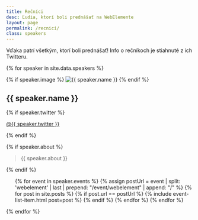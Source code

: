 ```yaml
---
title: Rečníci
desc: Ľudia, ktorí boli prednášať na WebElemente
layout: page
permalink: /recnici/
class: speakers
---
```


Vďaka patrí všetkým, ktorí boli prednášať! Info o rečníkoch je stiahnuté z ich Twitteru.

{% for speaker in site.data.speakers %}
<div class="speaker">

{% if speaker.image %}
    <img src="{{ speaker.image | prepend: site.baseurl }}" alt="{{ speaker.name }}" class="img-circle">
{% endif %}

<h2 id="{{ speaker.id }}">{{ speaker.name }}</h2>

{% if speaker.twitter %}
    <p>
        <a href="https://twitter.com/{{ speaker.twitter }}" title="{{ speaker.name }} - Twitter">@{{ speaker.twitter }}</a>
    </p>
{% endif %}

{% if speaker.about %}
    <blockquote>{{ speaker.about }}</blockquote>
{% endif %}

<ul>
{% for event in speaker.events %}
    {% assign postUrl = event | split: 'webelement' | last | prepend: "/event/webelement" | append: "/" %}
    {% for post in site.posts %}
        {% if post.url == postUrl %}
            {% include event-list-item.html post=post %}
        {% endif %}
    {% endfor %}
{% endfor %}
</ul>

</div>
{% endfor %}